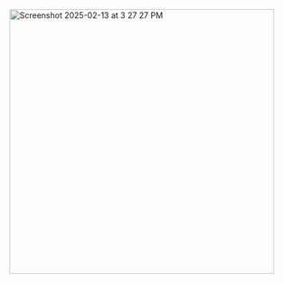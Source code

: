 <img width="468" alt="Screenshot 2025-02-13 at 3 27 27 PM" src="https://github.com/user-attachments/assets/998cb71f-406f-484d-af87-b3784e01b084" />
